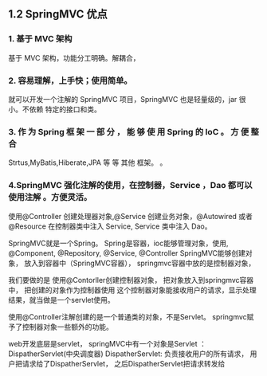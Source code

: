 ## 1.2 SpringMVC 优点
### 1. 基于 MVC 架构
基于 MVC 架构，功能分工明确。解耦合，
### 2. 容易理解，上手快；使用简单。
就可以开发一个注解的 SpringMVC 项目，SpringMVC 也是轻量级的，jar 很小。不依赖
特定的接口和类。
### 3. 作 为 Spring 框 架 一 部 分 ， 能 够 使 用 Spring 的 IoC  。 方 便 整 合
Strtus,MyBatis,Hiberate,JPA 等 等 其他 框架。 。
### 4.SpringMVC 强化注解的使用，在控制器，Service ，Dao 都可以使用注解 。方便灵活。
使用@Controller 创建处理器对象,@Service 创建业务对象，@Autowired 或者@Resource
在控制器类中注入 Service, Service 类中注入 Dao。

SpringMVC就是一个Spring。 Spring是容器，ioc能够管理对象，使用<bean>, 
@Component, @Repository, @Service, @Controller
SpringMVC能够创建对象， 放入到容器中（SpringMVC容器），
springmvc容器中放的是控制器对象，

我们要做的是 使用@Contorller创建控制器对象， 把对象放入到springmvc容器中， 把创建的对象作为控制器使用
这个控制器对象能接收用户的请求，显示处理结果，就当做是一个servlet使用。

使用@Controller注解创建的是一个普通类的对象，不是Servlet。 springmvc赋予了控制器对象一些额外的功能。

web开发底层是servlet， springMVC中有一个对象是Servlet ： DispatherServlet(中央调度器)
DispatherServlet: 负责接收用户的所有请求， 用户把请求给了DispatherServlet， 之后DispatherServlet把请求转发给